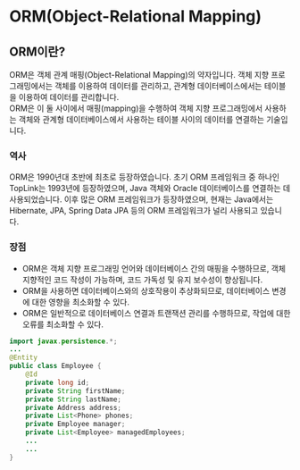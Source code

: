 # ORM(Object-Relational Mapping)

## ORM이란?

ORM은 객체 관계 매핑(Object-Relational Mapping)의 약자입니다. 객체 지향 프로그래밍에서는 객체를 이용하여 데이터를 관리하고, 관계형 데이터베이스에서는 테이블을 이용하여 데이터를 관리합니다. \
ORM은 이 둘 사이에서 매핑(mapping)을 수행하여 객체 지향 프로그래밍에서 사용하는 객체와 관계형 데이터베이스에서 사용하는 테이블 사이의 데이터를 연결하는 기술입니다.

### 역사

ORM은 1990년대 초반에 최초로 등장하였습니다. 초기 ORM 프레임워크 중 하나인 TopLink는 1993년에 등장하였으며, Java 객체와 Oracle 데이터베이스를 연결하는 데 사용되었습니다. 이후 많은 ORM 프레임워크가 등장하였으며, 현재는 Java에서는 Hibernate, JPA, Spring Data JPA 등의 ORM 프레임워크가 널리 사용되고 있습니다.

### 장점

* ORM은 객체 지향 프로그래밍 언어와 데이터베이스 간의 매핑을 수행하므로, 객체 지향적인 코드 작성이 가능하며, 코드 가독성 및 유지 보수성이 향상됩니다.
* ORM을 사용하면 데이터베이스와의 상호작용이 추상화되므로, 데이터베이스 변경에 대한 영향을 최소화할 수 있다.
* ORM은 일반적으로 데이터베이스 연결과 트랜잭션 관리를 수행하므로, 작업에 대한 오류를 최소화할 수 있다.

```java
import javax.persistence.*;
...
@Entity
public class Employee {
    @Id
    private long id;
    private String firstName;
    private String lastName;
    private Address address;
    private List<Phone> phones;
    private Employee manager;
    private List<Employee> managedEmployees;
    ...
    ...
}

```



